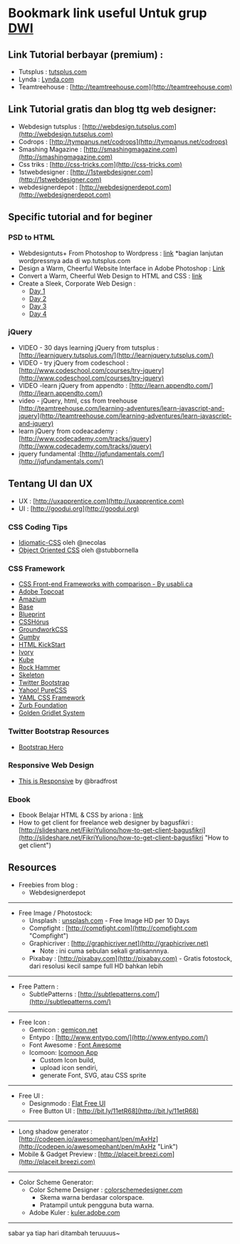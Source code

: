 # Bookmark link useful Untuk grup [DWI](https://www.facebook.com/groups/web.designers.indonesia) #

## Link Tutorial berbayar (premium) : ##

- Tutsplus : [tutsplus.com ](http://tutsplus.com)
- Lynda : [Lynda.com](http://lynda.com)
- Teamtreehouse : [http://teamtreehouse.com](http://teamtreehouse.com)

## Link Tutorial gratis dan blog ttg web designer: ##

- Webdesign tutsplus : [http://webdesign.tutsplus.com](http://webdesign.tutsplus.com)
- Codrops : [http://tympanus.net/codrops](http://tympanus.net/codrops)
- Smashing Magazine : [http://smashingmagazine.com](http://smashingmagazine.com)
- Css triks : [http://css-tricks.com](http://css-tricks.com)
- 1stwebdesigner : [http://1stwebdesigner.com](http://1stwebdesigner.com)
- webdesignerdepot : [http://webdesignerdepot.com](http://webdesignerdepot.com)



## Specific tutorial and for beginer ##

### PSD to HTML ###

- Webdesigntuts+ From Photoshop to Wordpress : [link](http://webdesign.tutsplus.com/sessions/adaptive-blog-theme-from-photoshop-to-wordpress/)   *bagian lanjutan wordpressnya ada di wp.tutsplus.com
- Design a Warm, Cheerful Website Interface in Adobe Photoshop : [Link](http://webdesign.tutsplus.com/tutorials/design-a-warm-cheerful-website-interface-in-adobe-photoshop/)
- Convert a Warm, Cheerful Web Design to HTML and CSS : [link](http://net.tutsplus.com/tutorials/site-builds/convert-a-warm-cheerful-web-design-to-html-and-css/)
- Create a Sleek, Corporate Web Design :
	- [Day 1](http://webdesign.tutsplus.com/tutorials/create-a-sleek-corporate-web-design-part-13/)
	- [Day 2](http://webdesign.tutsplus.com/tutorials/complete-websites/create-a-sleek-corporate-web-design-hd-video-series-day-2/)
	- [Day 3](http://webdesign.tutsplus.com/tutorials/complete-websites/create-a-sleek-corporate-web-design-hd-video-series-day-3/)
	- [Day 4](http://webdesign.tutsplus.com/tutorials/complete-websites/create-a-sleek-corporate-web-design-hd-video-series-day-4/)

### jQuery ###

- VIDEO - 30 days learning jQuery from tutsplus : [http://learnjquery.tutsplus.com/](http://learnjquery.tutsplus.com/)
- VIDEO - try jQuery from codeschool : [http://www.codeschool.com/courses/try-jquery](http://www.codeschool.com/courses/try-jquery)
- VIDEO -learn jQuery from appendto : [http://learn.appendto.com/](http://learn.appendto.com/)
- video - jQuery, html, css from treehouse [http://teamtreehouse.com/learning-adventures/learn-javascript-and-jquery](http://teamtreehouse.com/learning-adventures/learn-javascript-and-jquery)
- learn jQuery from codeacademy : [http://www.codecademy.com/tracks/jquery](http://www.codecademy.com/tracks/jquery)
- jquery fundamental :[http://jqfundamentals.com/](http://jqfundamentals.com/)



## Tentang UI dan UX ##

- UX : [http://uxapprentice.com](http://uxapprentice.com)
- UI : [http://goodui.org](http://goodui.org)

### CSS Coding Tips ###

- [Idiomatic-CSS](https://github.com/necolas/idiomatic-css) oleh @necolas
- [Object Oriented CSS](https://github.com/stubbornella/oocss-code-standards) oleh @stubbornella

### CSS Framework ###

- [CSS Front-end Frameworks with comparison - By usabli.ca](http://usablica.github.io/front-end-frameworks/compare.html)
- [Adobe Topcoat](http://topcoat.io/)
- [Amazium](http://www.amazium.co.uk/)
- [Base](http://matthewhartman.github.io/base/)
- [Blueprint](http://www.blueprintcss.org/)
- [CSSHórus](http://csshor.us/)
- [GroundworkCSS](http://groundwork.sidereel.com/)
- [Gumby](http://gumbyframework.com/)
- [HTML KickStart](http://www.99lime.com/elements/)
- [Ivory](http://weice.in/ivory/)
- [Kube](http://imperavi.com/kube/)
- [Rock Hammer](http://malarkey.github.io/Rock-Hammer/)
- [Skeleton](http://www.getskeleton.com/)
- [Twitter Bootstrap](http://twitter.github.com/bootstrap/)
- [Yahoo! PureCSS](http://purecss.io/)
- [YAML CSS Framework](http://www.yaml.de/)
- [Zurb Foundation](http://foundation.zurb.com/)
- [Golden Gridlet System](http://goldengridsystem.com)

### Twitter Bootstrap Resources ###
- [Bootstrap Hero](http://bootstraphero.com/the-big-badass-list-of-twitter-bootstrap-resources)

### Responsive Web Design ###

- [This is Responsive](http://bradfrost.github.io/this-is-responsive/index.html) by @bradfrost

### Ebook ###

- Ebook Belajar HTML & CSS by ariona : [link](http://www.ariona.net/ebook-belajar-html-dan-css/)
- How to get client for freelance web designer by bagusfikri : [http://slideshare.net/FikriYuliono/how-to-get-client-bagusfikri](http://slideshare.net/FikriYuliono/how-to-get-client-bagusfikri "How to get client")

## Resources

- Freebies from blog :
	- Webdesignerdepot

------------

- Free Image / Photostock:
	- Unsplash : [unsplash.com](http://unsplash.com)
            - Free Image HD per 10 Days
	- Compfight : [http://compfight.com](http://compfight.com "Compfight")
	- Graphicriver : [http://graphicriver.net](http://graphicriver.net)
	    - Note : ini cuma sebulan sekali gratisannnya.
	- Pixabay : [http://pixabay.com](http://pixabay.com)
            - Gratis fotostock, dari resolusi kecil sampe full HD bahkan lebih

----------

- Free Pattern :
	- SubtlePatterns : [http://subtlepatterns.com/](http://subtlepatterns.com/)

----------

- Free Icon :
	- Gemicon  : [gemicon.net](http://gemicon.net)
	- Entypo : [http://www.entypo.com/](http://www.entypo.com/)
	- Font Awesome : [Font Awesome](http://fortawesome.github.io/Font-Awesome/)
	- Icomoon: [Icomoon App](http://icomoon.io/)
	    - Custom Icon build,
	    - upload icon sendiri,
	    - generate Font, SVG, atau CSS sprite


----------

- Free UI :
	- Designmodo : [Flat Free UI](http://designmodo.com/flat-free/)
	- Free Button UI : [http://bit.ly/11etR68](http://bit.ly/11etR68)

-------

- Long shadow generator : [http://codepen.io/awesomephant/pen/mAxHz](http://codepen.io/awesomephant/pen/mAxHz "Link")
- Mobile & Gadget Preview : [http://placeit.breezi.com](http://placeit.breezi.com)

------------

- Color Scheme Generator:
	- Color Scheme Designer : [colorschemedesigner.com](http://colorschemedesigner.com/)
	    - Skema warna berdasar colorspace.
        - Pratampil untuk pengguna buta warna.
	- Adobe Kuler : [kuler.adobe.com](https://kuler.adobe.com/)

----------

sabar ya tiap hari ditambah teruuuus~
